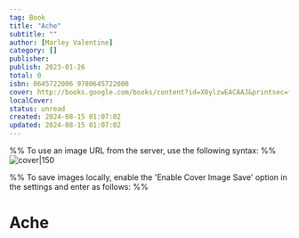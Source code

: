 ```yaml
---
tag: Book
title: "Ache"
subtitle: ""
author: [Marley Valentine]
category: []
publisher: 
publish: 2023-01-26
total: 0
isbn: 0645722006 9780645722000
cover: http://books.google.com/books/content?id=X8ylzwEACAAJ&printsec=frontcover&img=1&zoom=1&source=gbs_api
localCover: 
status: unread
created: 2024-08-15 01:07:02
updated: 2024-08-15 01:07:02
---
```


%% To use an image URL from the server, use the following syntax: %%
![cover|150](http://books.google.com/books/content?id=X8ylzwEACAAJ&printsec=frontcover&img=1&zoom=1&source=gbs_api)

%% To save images locally, enable the 'Enable Cover Image Save' option in the settings and enter as follows: %%


# Ache